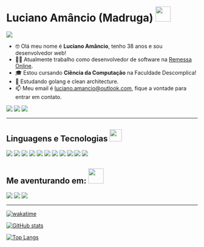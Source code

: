 # Luciano Amâncio (**Madruga**) <img src="https://media.giphy.com/media/hvRJCLFzcasrR4ia7z/giphy.gif" width="40">

![](https://komarev.com/ghpvc/?username=madruga665&color=fd418d)

- 🤓️ Olá meu nome é **Luciano Amâncio**, tenho 38 anos e sou desenvolvedor web!
- 👨‍💻️ Atualmente trabalho como desenvolvedor de software na [Remessa Online](https://www.remessaonline.com.br).
- 🎓 Estou cursando **Ciência da Computação** na Faculdade Descomplica!
- 📕 Estudando golang e clean architecture.
- 📫 Meu email é luciano.amancio@outlook.com, fique a vontade para entrar em contato.

[<img src="https://img.shields.io/badge/linkedin-%230077B5.svg?&style=for-the-badge&logo=linkedin&logoColor=white" />](https://www.linkedin.com/in/luciano-amâncio/)
[<img src="https://img.shields.io/badge/instagram-%23E4405F.svg?&style=for-the-badge&logo=instagram&logoColor=white">](https://www.instagram.com/madruga665/) 
[<img src="https://img.shields.io/badge/portifolio-%237159?&style=for-the-badge&logo=github">](https://madruga665.vercel.app/)

---
## **Linguagens e Tecnologias** <img src = "https://media2.giphy.com/media/QssGEmpkyEOhBCb7e1/giphy.gif?cid=ecf05e47a0n3gi1bfqntqmob8g9aid1oyj2wr3ds3mg700bl&rid=giphy.gif" width="32"> 

<div aling="left">
  <img src="https://img.shields.io/badge/git-F1502F.svg?&style=for-the-badge&logo=git&logoColor=white" />
  <img src="https://img.shields.io/badge/github-211F1F.svg?&style=for-the-badge&logo=github&logoColor=white" />
  <img src="https://img.shields.io/badge/docker-1d63ed.svg?&style=for-the-badge&logo=docker&logoColor=white" />
  <img src="https://img.shields.io/badge/html-F1502F.svg?&style=for-the-badge&logo=html5&logoColor=white" />
  <img src="https://img.shields.io/badge/css-2965f1.svg?&style=for-the-badge&logo=css3&logoColor=white" />
  <img src="https://img.shields.io/badge/javascript-F0DB4F.svg?&style=for-the-badge&logo=javascript&logoColor=323330" />
  <img src="https://img.shields.io/badge/typescript-2F74C0.svg?&style=for-the-badge&logo=typescript&logoColor=white" />
  <img src="https://img.shields.io/badge/react-61DBFB.svg?&style=for-the-badge&logo=react&logoColor=323330" />
  <img src="https://img.shields.io/badge/MySQL-00758F.svg?&style=for-the-badge&logo=MySQL&logoColor=white" />
  <img src="https://img.shields.io/badge/Mongodb-3FA037.svg?&style=for-the-badge&logo=mongodb&logoColor=white" />
  <img src="https://img.shields.io/badge/Nodejs-339933.svg?&style=for-the-badge&logo=node.js&logoColor=white" />
</div>

## **Me aventurando em:** <img src = "https://user-images.githubusercontent.com/74038190/216655825-c639587f-6eb0-4841-b622-9f522f55d40e.gif" width="40">

<div aling="left">
  <img src="https://img.shields.io/badge/go-007d9c.svg?&style=for-the-badge&logo=go&logoColor=white" />
  <img src="https://img.shields.io/badge/Flutter-0468d7.svg?&style=for-the-badge&logo=flutter&logoColor=white" />
  <img src="https://img.shields.io/badge/java-F1502F.svg?&style=for-the-badge&logo=oracle&logoColor=white" />
</div>

---

[![wakatime](https://wakatime.com/badge/user/aa5f2a22-7fee-4dc5-b2ac-34791cf3e1ee.svg)](https://wakatime.com/@aa5f2a22-7fee-4dc5-b2ac-34791cf3e1ee)

[![GitHub stats](https://github-readme-stats.vercel.app/api?username=madruga665&show_icons=true&theme=radical)](https://github.com/anuraghazra/github-readme-stats)

[![Top Langs](https://github-readme-stats.vercel.app/api/top-langs/?username=madruga665&theme=radical)](https://github.com/anuraghazra/github-readme-stats)
